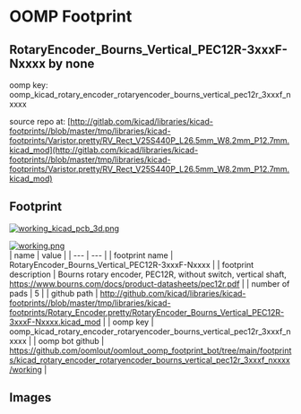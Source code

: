 # OOMP Footprint  
## RotaryEncoder_Bourns_Vertical_PEC12R-3xxxF-Nxxxx  by none  
  
oomp key: oomp_kicad_rotary_encoder_rotaryencoder_bourns_vertical_pec12r_3xxxf_nxxxx  
  
source repo at: [http://gitlab.com/kicad/libraries/kicad-footprints//blob/master/tmp/libraries/kicad-footprints/Varistor.pretty/RV_Rect_V25S440P_L26.5mm_W8.2mm_P12.7mm.kicad_mod](http://gitlab.com/kicad/libraries/kicad-footprints//blob/master/tmp/libraries/kicad-footprints/Varistor.pretty/RV_Rect_V25S440P_L26.5mm_W8.2mm_P12.7mm.kicad_mod)  
## Footprint  
  
[![working_kicad_pcb_3d.png](working_kicad_pcb_3d_600.png)](working_kicad_pcb_3d.png)  
  
[![working.png](working_600.png)](working.png)  
| name | value | 
| --- | --- | 
| footprint name | RotaryEncoder_Bourns_Vertical_PEC12R-3xxxF-Nxxxx | 
| footprint description | Bourns rotary encoder, PEC12R, without switch, vertical shaft, https://www.bourns.com/docs/product-datasheets/pec12r.pdf | 
| number of pads | 5 | 
| github path | http://github.com/kicad/libraries/kicad-footprints//blob/master/tmp/libraries/kicad-footprints/Rotary_Encoder.pretty/RotaryEncoder_Bourns_Vertical_PEC12R-3xxxF-Nxxxx.kicad_mod | 
| oomp key | oomp_kicad_rotary_encoder_rotaryencoder_bourns_vertical_pec12r_3xxxf_nxxxx | 
| oomp bot github | https://github.com/oomlout/oomlout_oomp_footprint_bot/tree/main/footprints/kicad_rotary_encoder_rotaryencoder_bourns_vertical_pec12r_3xxxf_nxxxx/working | 
## Images  

